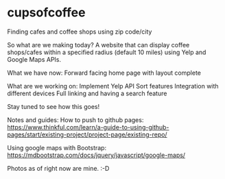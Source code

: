 # cupsofcoffee
Finding cafes and coffee shops using zip code/city

So what are we making today?
A website that can display coffee shops/cafes within a specified radius (default 10 miles) using Yelp and Google Maps APIs. 

What we have now:
Forward facing home page with layout complete

What are we working on:
Implement Yelp API 
Sort features
Integration with different devices 
Full linking and having a search feature 

Stay tuned to see how this goes!

Notes and guides:
How to push to github pages: https://www.thinkful.com/learn/a-guide-to-using-github-pages/start/existing-project/project-page/existing-repo/

Using google maps with Bootstrap: https://mdbootstrap.com/docs/jquery/javascript/google-maps/

Photos as of right now are mine. :-D
